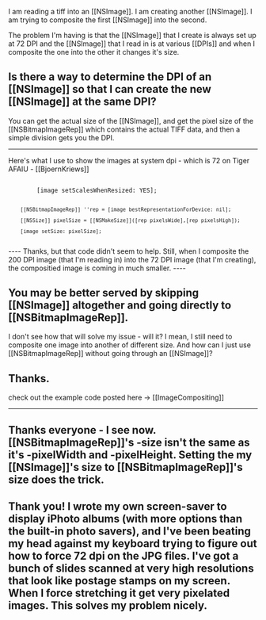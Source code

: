 

I am reading a tiff into an [[NSImage]].
I am creating another [[NSImage]].
I am trying to composite the first [[NSImage]] into the second.

The problem I'm having is that the [[NSImage]] that I create is always set up at 72 DPI and the [[NSImage]] that I read in is at various [[DPIs]] and when I composite the one into the other it changes it's size.

Is there a way to determine the DPI of an [[NSImage]] so that I can create the new [[NSImage]] at the same DPI?
----
You can get the actual size of the [[NSImage]], and get the pixel size of the [[NSBitmapImageRep]] which contains the actual TIFF data, and then a simple division gets you the DPI.

----

Here's what I use to show the images at system dpi - which is 72 on Tiger AFAIU - [[BjoernKriews]]

<code>
        [image setScalesWhenResized: YES];
        
        [[NSBitmapImageRep]] ''rep = [image bestRepresentationForDevice: nil];
        
        [[NSSize]] pixelSize = [[NSMakeSize]]([rep pixelsWide],[rep pixelsHigh]);
        
        [image setSize: pixelSize];
</code>
----
Thanks, but that code didn't seem to help.
Still, when I composite the 200 DPI image (that I'm reading in) into the 72 DPI image (that I'm creating), the compositied image is coming in much smaller.
----

You may be better served by skipping [[NSImage]] altogether and going directly to [[NSBitmapImageRep]].
----
I don't see how that will solve my issue - will it?  I mean, I still need to composite one image into another of different size.  And how can I just use [[NSBitmapImageRep]] without going through an [[NSImage]]?

Thanks.
----

check out the example code posted here -> [[ImageCompositing]]

----
Thanks everyone - I see now.  [[NSBitmapImageRep]]'s -size isn't the same as it's -pixelWidth and -pixelHeight.  Setting the my [[NSImage]]'s size to [[NSBitmapImageRep]]'s size does the trick.
----
Thank you!  I wrote my own screen-saver to display iPhoto albums (with more options than the built-in photo savers), and I've been beating my head against my keyboard trying to figure out how to force 72 dpi on the JPG files.  I've got a bunch of slides scanned at very high resolutions that look like postage stamps on my screen.  When I force stretching it get very pixelated images.  This solves my problem nicely.
----